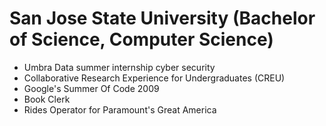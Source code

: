 # San Jose State University (Bachelor of Science, Computer Science)

- Umbra Data summer internship cyber security
- Collaborative Research Experience for Undergraduates (CREU)
- Google's Summer Of Code 2009
- Book Clerk
- Rides Operator for Paramount's Great America
